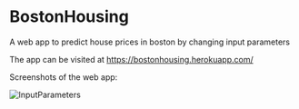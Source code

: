 # BostonHousing
A web app to predict house prices in boston by changing input parameters

The app can be visited at https://bostonhousing.herokuapp.com/

Screenshots of the web app:


![InputParameters](https://github.com/[Shivanu-88]/[BostonHousing]/blob/[main]/ss1.png?raw=true)
